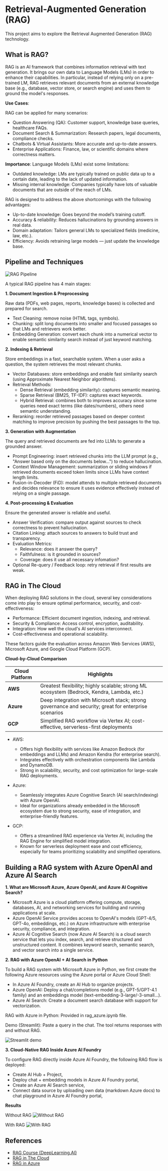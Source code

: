 # Retrieval-Augmented Generation (RAG)

This project aims to explore the Retrieval Augmented Generation (RAG) technology. 

## What is RAG?

RAG is an AI framework that combines information retrieval with text generation. It brings our own data to Language Models (LMs) in order to enhance their capabilities. In particular, instead of relying only on a pre-trained LM, RAG retrieves relevant documents from an external knowledge base (e.g., database, vector store, or search engine) and uses them to ground the model's responses.

**Use Cases**:

RAG can be applied for many scenarios:
- Question Answering (QA): Customer support, knowledge base queries, healthcare FAQs.
- Document Search & Summarization: Research papers, legal documents, compliance checks.
- Chatbots & Virtual Assistants: More accurate and up-to-date answers.
- Enterprise Applications: Finance, law, or scientific domains where correctness matters.

**Importance**:
Language Models (LMs) exist some limitations:

- Outdated knowledge: LMs are typically trained on public data up to a certain date, leading to the lack of updated information.
- Missing internal knowledge: Companies typically have lots of valuable documents that are outside of the reach of LMs.

RAG is designed to address the above shortcomings with the following advantages:

- Up-to-date knowledge: Goes beyond the model’s training cutoff.
- Accuracy & reliability: Reduces hallucinations by grounding answers in real data.
- Domain adaptation: Tailors general LMs to specialized fields (medicine, law, etc.).
- Efficiency: Avoids retraining large models — just update the knowledge base.

## Pipeline and Techniques

![RAG Pipeline](images/RAG_pipeline.png)

A typical RAG pipeline has 4 main stages:

**1. Document Ingestion & Preprocessing**

Raw data (PDFs, web pages, reports, knowledge bases) is collected and prepared for search.
- Text Cleaning: remove noise (HTML tags, symbols).
- Chunking: split long documents into smaller and focused passages so that LMs and retrievers work better.
- Embedding Generation: convert each chunk into a numerical vector to enable semantic similarity search instead of just keyword matching.

**2. Indexing & Retrieval**

Store embeddings in a fast, searchable system. When a user asks a question, the system retrieves the most relevant chunks.

- Vector Databases: store embeddings and enable fast similarity search (using Approximate Nearest Neighbor algorithms).
- Retrieval Methods:
    - Dense Retrieval (embedding similarity): captures semantic meaning.
    - Sparse Retrieval (BM25, TF-IDF): captures exact keywords.
    - Hybrid Retrieval: combines both to improves accuracy since some queries need exact terms (like dates/numbers), others need semantic understanding.
- Reranking: reorder retrieved passages based on deeper context matching to improve precision by pushing the best passages to the top.

**3. Generation with Augmentation**

The query and retrieved documents are fed into LLMs to generate a grounded answer.

- Prompt Engineering: insert retrieved chunks into the LLM prompt (e.g., "Answer based only on the documents below…") to reduce hallucination.
- Context Window Management: summarization or sliding windows if retrieved documents exceed token limits since LLMs have context length limits.
- Fusion-in-Decoder (FiD): model attends to multiple retrieved documents and decides relevance to ensure it uses evidence effectively instead of relying on a single passage.

**4. Post-processing & Evaluation**

Ensure the generated answer is reliable and useful.

- Answer Verification: compare output against sources to check correctness to prevent hallucination.
- Citation Linking: attach sources to answers to build trust and transparency.
- Evaluation Metrics:
    - Relevance: does it answer the query?
    - Faithfulness: is it grounded in sources?
    - Coverage: does it use all necessary infomation?
- Optional Re-query / Feedback loop: retry retrieval if first results are weak.

## RAG in The Cloud

When deploying RAG solutions in the cloud, several key considerations come into play to ensure optimal performance, security, and cost-effectiveness:
- Performance: Efficient document ingestion, indexing, and retrieval.
- Security & Compliance: Access control, encryption, auditability.
- Integration: How well the cloud's AI services interconnect.
- Cost-effectiveness and operational scalability.

These factors guide the evaluation across Amazon Web Services (AWS), Microsoft Azure, and Google Cloud Platform (GCP).

**Cloud-by-Cloud Comparison**

| **Cloud Platform** | **Highlights** |
| -------------- | ----------------------------------------------------------------------------------------------------- |
| **AWS**        | Greatest flexibility; highly scalable; strong ML ecosystem (Bedrock, Kendra, Lambda, etc.)            |
| **Azure**      | Deep integration with Microsoft stack; strong governance and security; great for enterprise scenarios |
| **GCP**        | Simplified RAG workflow via Vertex AI; cost-effective, serverless-first deployments                   |

- AWS:
    - Offers high flexibility with services like Amazon Bedrock (for embeddings and LLMs) and Amazon Kendra (for enterprise search).
    - Integrates effectively with orchestration components like Lambda and DynamoDB.
    - Strong in scalability, security, and cost optimization for large-scale RAG deployments.

- Azure:
    - Seamlessly integrates Azure Cognitive Search (AI search/indexing) with Azure OpenAI.
    - Ideal for organizations already embedded in the Microsoft ecosystem due to strong security, ease of integration, and enterprise-friendly features.

- GCP:
    - Offers a streamlined RAG experience via Vertex AI, including the RAG Engine for simplified model integration.
    - Known for serverless deployment ease and cost efficiency, especially for teams prioritizing scalability and simplified operations.

## Building a RAG system with Azure OpenAI and Azure AI Search

**1. What are Microsoft Azure, Azure OpenAI, and Azure AI Cognitive Search?**
- Microsoft Azure is a cloud platform offering compute, storage, databases, AI, and networking services for building and running applications at scale.
- Azure OpenAI Service provides access to OpenAI's models (GPT-4/5, GPT-4o, embeddings, etc.) on Azure infrastructure with enterprise security, compliance, and integration.
- Azure AI Cognitive Search (now Azure AI Search) is a cloud search service that lets you index, search, and retrieve structured and unstructured content. It combines keyword search, semantic search, and vector search into a single service.

**2. RAG with Azure OpenAI + AI Search in Python**

To build a RAG system with Microsoft Azure in Python, we first create the following Azure resources using the Azure portal or Azure Cloud Shell:
- In Azure AI Foundry, create an AI Hub to organize projects.
- Azure OpenAI: Deploy a chat/completions model (e.g., GPT-5/GPT-4.1 family) and an embeddings model (text-embedding-3-large/-3-small...).
- Azure AI Search: Create a document search database with support for vectorization.

RAG with Azure in Python: Provided in rag_azure.ipynb file.

Demo (Streamlit): Paste a query in the chat. The tool returns responses with and without RAG.

![Streamlit demo](images/result.png)

**3. Cloud-Native RAG Inside Azure AI Foundry**

To configure RAG directly inside Azure AI Foundry, the following RAG flow is deployed:
- Create AI Hub + Project,
- Deploy chat + embedding models in Azure AI Foundry portal,
- Create an Azure AI Search service,
- Connect data source by uploading own data (markdown Azure docs) to chat playground in Azure AI Foundry portal,

**Results**

Without RAG
![Without RAG](images/cloud-naive-rag-01.png)

With RAG
![With RAG](images/cloud-naive-rag-02.png)

## References

- [RAG Course (DeepLearning.AI)](https://www.deeplearning.ai/courses/retrieval-augmented-generation-rag/)
- [RAG in The Cloud](https://ragaboutit.com/rag-in-the-cloud-comparing-aws-azure-and-gcp-for-deploying-retrieval-augmented-generation-solutions/)
- [RAG in Azure](https://www.udemy.com/course/rag-azure/?srsltid=AfmBOopllP1u1rFr7lPo57zgQZU-igkB3-yKjzveLY8uwyStl89nfWZ0)